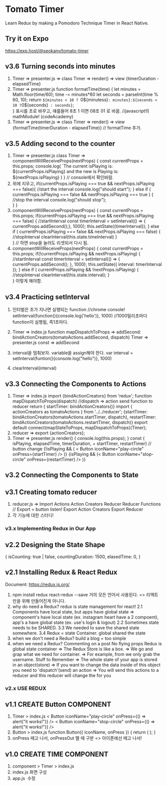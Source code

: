 # Tomato Timer
Learn Redux by making a Pomodoro Technique Timer in React Native.

## Try it on Expo

https://exp.host/@seokany/tomato-timer

## v3.6 Turning seconds into minutes
1. Timer => presenter.js => class Timer => render() => view
    <Text style = {styles.time}> {timerDuration - elapsedTime} </Text>
2. Timer => presenter.js 
    function formatTime(time) {
        let minutes = Math.floor(time/60);
        time -= minutes*60
        let seconds = parseInt(time % 60, 10);
        return `${minutes < 10 ? `0${minutess}` : minutes}:${seconds < 10 ? `0${seconds}` : seconds}`;  
    }
    표시를 초로 바꾸고, 얘를들어 8초 1 이면 08초 01 로 바꿈.
    //javascript의 mathModule! (codeAcademy)
3. Timer => presenter.js => class Timer => render() => view
    <Text style = {styles.time}> {formatTime(timerDuration - elapsedTime)} </Text>
    // formatTime 추가.

    

## v3.5 Adding second to the counter
1.  Timer => presenter.js
    class Timer =>
    componentWillReceiveProps(nextProps) {
        const currentProps = this.props;
        console.log(
            `The current isPlaying is: ${currentProps.isPlaying} and the new is Playing is: ${nextProps.isPlaying}
        )
    }
    // console에서 확인바람.
2.  위에 지우고, 
    if(currentProps.isPlaying === true && nextProps.isPlaying === false){
        //start the interval
        console.log("should start");
    } else if (
        currentProps.isPlaying === false && nextProps.isPlaying === true
    ) { //stop the interval
        console.log("should stop");  
    }
    }
3.  componentWillReceiveProps(nextProps) {
        const currentProps = this.props;
        if(currentProps.isPlaying === true && nextProps.isPlaying === false) {
            //startInterval
            const timerInterval = setInterval(() => {
                currentProps.addSecond();}, 1000);
            this.setState({timerInterval});
        } else if (
            currentProps.isPlaying === false && nextProps.isPlaying === false) {
                //stopInterval
                clearInterval(this.state.timeInterval)
            }  
    }
    // 하면 stop을 눌러도 리셋되서 다시 됨.
4. componentWillReceiveProps(nextProps) {
        const currentProps = this.props;
        if(!currentProps.isPlaying && nextProps.isPlaying) {
            //startInterval
            const timerInterval = setInterval(() => {
                currentProps.addSecond();
            }, 1000);
            this.setState({
                interval: timerInterval
            });
        } else if (
            currentProps.isPlaying && !nextProps.isPlaying) {
                //stopInterval
                clearInterval(this.state.interval);
            }  
    }
    이렇게 해야함.

## v3.4 Practicing setInterval
1.  인터벌은 초가 지나면 실행되는 function
    //chrome console!
    setInterval(function(){console.log('hello')}, 1000) //1000밀리초마다 function이 실행됨, 즉1초마다.

2.  Timer => index.js
    function mapDispatchToProps =>
      addSecond: bindActionCreators(tomatoActions.addSecond, dispatch)
    Timer => presenter.js
    const =>
      addSecond
3.  interval을 멈춰보자. 
    variable을 assign해야 한다.
    var interval = setInterval(funtion(){console.log("hello")}, 1000)
4.  clearInterval(interval)

## v3.3 Connecting the Components to Actions
1. Timer => index.js
    import {bindActionCreators} from 'redux';
    function mapDispatchToProps(dispatch)
    //dispatch => action send function to reducer
    return { startTimer: bindActionCreators()}
    import { actionCreators as tomatoActions } from '../../reducer'; 
    {startTimer: bindActionCreators(tomatoActions.startTimer, dispatch),
    restartTimer: bindActionCreators(tomatoActions.restartTimer, dispatch)}
    export default connect(mapStateToProps, mapDispatchToProps)(Timer);
2. reducer => export {actionCreators};
3. Timer => presenter.js
    render() {
        console.log(this.props);
    }
    const { isPlaying, elapsedTime, timerDuration, + startTimer, restartTimer}
    // button change
    <View style={styles.lower}>
        {!isPlaying && ( < Button iconName="play-circle" onPress={startTimer} /> )}
        {isPlaying && (< Button iconName="stop-circle" onPress={restartTimer} /> )} </View>
    
## v3.2 Connecting the Components to State

## v3.1 Creating tomato reducer
1. reducer.js =>
    Import
    Actions
    Action Creators
    Reducer
    Reducer Functions
    // Export = button listen!
    Export Action Creators
    Export Reducer
2. 각 기능에 대한 스터디!

### v3.x Implementing Redux in Our App

## v2.2 Designing the State Shape

{
    isCounting: true | false,
    countingDuration: 1500,
    elasedTime: 0,
}

## v2.1 Installing Redux & React Redux

   Document: https://redux.js.org/

1. npm install redux react-redux --save
    거의 모든 언어서 사용된다. => 리액트만을 위해 만들어진게 아니다.
2. why do need a Redux? 
    redux is state management for react!
    2.1 Components have local state, but apps have global state
    => component's have local state (ex. instagram heart have a 2 compoent), app's a have global state (ex. use's login & logout)
    2.2 Sometimes state needs to be SHARED.
    3.3 We needed to save the shared state somewhere.
    3.4 Redux = state Container.
    global shared the state
3. when we don't need a Redux?
    build a blog = too simple
4. when we need a Redux?
    Commenting on a post
    No flying props
    Redux is global state container
    => The Redux Store is like a box.
    => We go and grap what we need for container.
    => For example, from <Navigation /> we only grab the username.
    Stuff to Remember
    => The whole state of your app is stored in an object(store)
    => If you want to change the data inside of this object you need to 'dispatch'(send) an action
    => You will send this actions to a reducer and this reducer will change the for you
    






### v2.x USE REDUX

## v1.1 CREATE Button COMPONENT
1. Timer > index.js
    <View style={styles.lower}>
                    < Button iconName="play-circle" onPress={() => alert("it works!")} />
                    < Button iconName="stop-circle" onPress={() => alert("it works!")} />
    </View>
2. Button > index.js
    function Button({ iconName, onPress }) {
        return (
            <TouchableOpacity onPressOut = {onPress}>
                <FontAwesome name={iconName} size={80} color="white" />
            </TouchableOpacity>
        );
    }
3. onPress 떼고 나서, onPressOut 뗄 때 구분 => 아이폰에선 떼고 나서!


## v1.0 CREATE TIME COMPONENT
1. component > Timer > index.js
2. index.js 화면 구성
3. app.js  수정
    